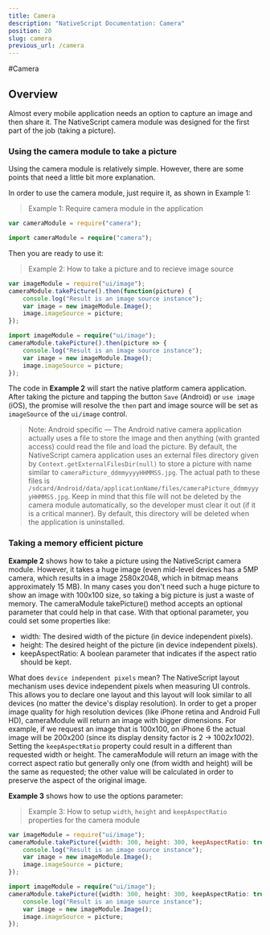 ```yaml
---
title: Camera
description: "NativeScript Documentation: Camera"
position: 20
slug: camera
previous_url: /camera
---
```


#Camera

## Overview

Almost every mobile application needs an option to capture an image and then share it. The NativeScript camera module was designed for the first part of the job (taking a picture).

### Using the camera module to take a picture

Using the camera module is relatively simple. However, there are some points that need a little bit more explanation.

In order to use the camera module, just require it, as shown in Example 1:

> Example 1: Require camera module in the application
``` JavaScript
var cameraModule = require("camera");
```
``` TypeScript
import cameraModule = require("camera");
```

Then you are ready to use it:
> Example 2: How to take a picture and to recieve image source
``` JavaScript
var imageModule = require("ui/image");
cameraModule.takePicture().then(function(picture) {
	console.log("Result is an image source instance");
	var image = new imageModule.Image();
	image.imageSource = picture;
});
```
``` TypeScript
import imageModule = require("ui/image");
cameraModule.takePicture().then(picture => {
	console.log("Result is an image source instance");
	var image = new imageModule.Image();
	image.imageSource = picture;
});
```

The code in __Example 2__ will start the native platform camera application. After taking the picture and tapping the button `Save` (Android) or `use image` (iOS), the promise will resolve the `then` part and image source will be set as `imageSource` of the `ui/image` control.

> Note: Android specific &mdash; The Android native camera application actually uses a file to store the image and then anything (with granted access) could read the file and load the picture. By default, the NativeScript camera application uses an external files directory given by `Context.getExternalFilesDir(null)` to store a picture with name similar to `cameraPicture_ddmmyyyyHHMMSS.jpg`. The actual path to these files is `/sdcard/Android/data/applicationName/files/cameraPicture_ddmmyyyyHHMMSS.jpg`. Keep in mind that this file will not be deleted by the camera module automatically, so the developer must clear it out (if it is a critical manner). By default, this directory will be deleted when the application is uninstalled.

### Taking a memory efficient picture

__Example 2__ shows how to take a picture using the NativeScript camera module. However, it takes a huge image (even mid-level devices has a 5MP camera, which results in a image 2580x2048, which in bitmap means approximately 15 MB). In many cases you don't need such a huge picture to show an image with 100x100 size, so taking a big picture is just a waste of memory. The cameraModule takePicture() method accepts an optional parameter that could help in that case. With that optional parameter, you could set some properties like:

* width: The desired width of the picture (in device independent pixels).
* height: The desired height of the picture (in device independent pixels).
* keepAspectRatio: A boolean parameter that indicates if the aspect ratio should be kept.

What does `device independent pixels` mean? The NativeScript layout mechanism uses device independent pixels when measuring UI controls. This allows you to declare one layout and this layout will look similar to all devices (no matter the device's display resolution). In order to get a proper image quality for high resolution devices (like iPhone retina and Android Full HD), cameraModule will return an image with bigger dimensions. For example, if we request an image that is 100x100, on iPhone 6 the actual image will be 200x200 (since its display density factor is 2 -> 100*2x100*2).
Setting the `keepAspectRatio` property could result in a different than requested width or height. The cameraModule will return an image with the correct aspect ratio but generally only one (from width and height) will be the same as requested; the other value will be calculated in order to preserve the aspect of the original image.

__Example 3__ shows how to use the options parameter:
> Example 3: How to setup `width`, `height` and `keepAspectRatio` properties for the camera module

``` JavaScript
var imageModule = require("ui/image");
cameraModule.takePicture({width: 300, height: 300, keepAspectRatio: true}).then(function(picture) {
	console.log("Result is an image source instance");
	var image = new imageModule.Image();
	image.imageSource = picture;
});
```
``` TypeScript
import imageModule = require("ui/image");
cameraModule.takePicture({width: 300, height: 300, keepAspectRatio: true}).then(picture => {
	console.log("Result is an image source instance");
	var image = new imageModule.Image();
	image.imageSource = picture;
});
```
